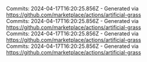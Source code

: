 Commits: 2024-04-17T16:20:25.856Z - Generated via https://github.com/marketplace/actions/artificial-grass
<br>
Commits: 2024-04-17T16:20:25.856Z - Generated via https://github.com/marketplace/actions/artificial-grass
<br>
Commits: 2024-04-17T16:20:25.856Z - Generated via https://github.com/marketplace/actions/artificial-grass
<br>
Commits: 2024-04-17T16:20:25.856Z - Generated via https://github.com/marketplace/actions/artificial-grass
<br>

